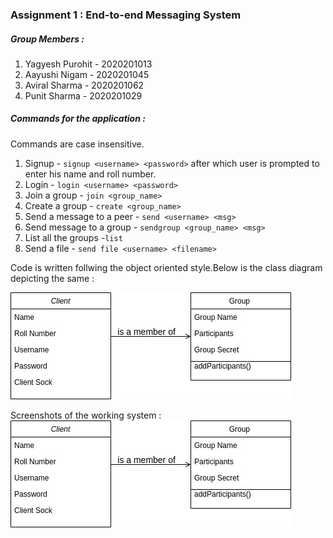 ### Assignment 1 : End-to-end Messaging System

##### Group Members :
1. Yagyesh Purohit - 2020201013
2. Aayushi Nigam - 2020201045
3. Aviral Sharma - 2020201062
4. Punit Sharma - 2020201029

##### Commands for the application : 
Commands are case insensitive.
1. Signup - `signup <username> <password>` after which user is prompted to enter his name and roll number.
2. Login - `login <username> <password>`
3. Join a group - `join <group_name>`
4. Create a group - `create <group_name>`
5. Send a message to a peer - `send <username> <msg>`
6. Send message to a group - `sendgroup <group_name> <msg>`
7. List all the groups -`list`
8. Send a file - `send file <username> <filename>`

Code is written follwing the object oriented style.Below is the class diagram depicting the same :

![class diagram](https://github.com/aayushinigam/End-to-end-messaging-system/blob/master/sns.jpg)

Screenshots of the working system : 
![ss](https://github.com/aayushinigam/End-to-end-messaging-system/blob/master/sns.jpg)











 








